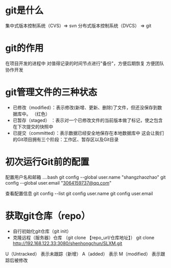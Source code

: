 # git是什么
集中式版本控制系统（CVS）=> svn
分布式版本控制系统（DVCS） => git

# git的作用
在项目开发的进程中 对值得记录的时间节点进行"备份"，方便后期恢复
方便团队协作开发


# git管理文件的三种状态
- 已修改（modified）：表示修改(新增、更新、删除)了文件，但还没保存到数据库中。 （红色）
- 已暂存（staged） ：表示对一个已修改文件的当前版本做了标记，使之包含在下次提交的快照中
- 已提交（committed）：表示数据已经安全地保存在本地数据库中
这会让我们的Git项目拥有三个阶段：工作区、暂存区以及Git目录


# 初次运行Git前的配置
配置用户名和邮箱
....bash
git config --global user.name "shangzhaozhao"
git config --global user.email "3064159737@qq.com"


查看配置信息
git config --list
git config user.name
git config user.email


# 获取git仓库（repo）
- 自行初始化git仓库（git init）
- 克隆远程（服务器）仓库 （git clone  【repo_url/仓库地址】）
    git clone http://192.168.122.33:3080/shenhongchun/SLXM.git


U（Untracked） 表示未跟踪（新增）
A（added）     表示
M（modified）  表示跟踪后被修改